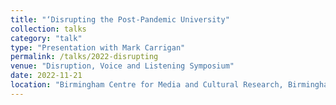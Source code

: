 ```yaml
---
title: "‘Disrupting the Post-Pandemic University"
collection: talks
category: "talk"
type: "Presentation with Mark Carrigan"
permalink: /talks/2022-disrupting
venue: "Disruption, Voice and Listening Symposium"
date: 2022-11-21
location: "Birmingham Centre for Media and Cultural Research, Birmingham City University"
---
```

